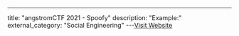 ---
title: "angstromCTF 2021 - Spoofy"
description: "Example:"
external_category: "Social Engineering"
---[Visit Website](https://github.com/r00tstici/writeups/tree/master/angstromCTF_2021/spoofy)

